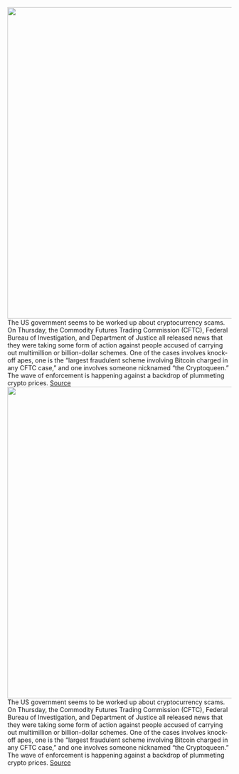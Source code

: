 <img src='https://cdn.vox-cdn.com/thumbor/d5N67YsxlzFlHgO6ei1bNxxMfow=/0x0:2040x1360/1200x800/filters:focal(857x517:1183x843)/cdn.vox-cdn.com/uploads/chorus_image/image/71039399/acastro_220524_STK428_0002.0.jpg' width='700px' /><br/>
The US government seems to be worked up about cryptocurrency scams. On Thursday, the Commodity Futures Trading Commission (CFTC), Federal Bureau of Investigation, and Department of Justice all released news that they were taking some form of action against people accused of carrying out multimillion or billion-dollar schemes. One of the cases involves knock-off apes, one is the “largest fraudulent scheme involving Bitcoin charged in any CFTC case,” and one involves someone nicknamed “the Cryptoqueen.” The wave of enforcement is happening against a backdrop of plummeting crypto prices.
<a href='https://www.theverge.com/2022/7/1/23188158/government-actions-cftc-doj-fbi-bitcoin-nft-investment-scams-market-crash'> Source <a/><img src='https://cdn.vox-cdn.com/thumbor/d5N67YsxlzFlHgO6ei1bNxxMfow=/0x0:2040x1360/1200x800/filters:focal(857x517:1183x843)/cdn.vox-cdn.com/uploads/chorus_image/image/71039399/acastro_220524_STK428_0002.0.jpg' width='700px' /><br/>
The US government seems to be worked up about cryptocurrency scams. On Thursday, the Commodity Futures Trading Commission (CFTC), Federal Bureau of Investigation, and Department of Justice all released news that they were taking some form of action against people accused of carrying out multimillion or billion-dollar schemes. One of the cases involves knock-off apes, one is the “largest fraudulent scheme involving Bitcoin charged in any CFTC case,” and one involves someone nicknamed “the Cryptoqueen.” The wave of enforcement is happening against a backdrop of plummeting crypto prices.
<a href='https://www.theverge.com/2022/7/1/23188158/government-actions-cftc-doj-fbi-bitcoin-nft-investment-scams-market-crash'> Source <a/>